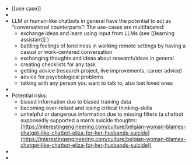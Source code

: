 - [[use case]]
-
- LLM or human-like chatbots in general have the potential to act as “conversational counterparts”: The use-cases are multifaceted:
	- exchange ideas and learn using input from LLMs (see [[learning assistant]] )
	- battling feelings of loneliness in working remote settings by having a casual or work-centered conversation
	- exchanging thoughts and ideas about research/ideas in general
	- creating checklists for any task
	- getting advice (research project, live improvements, career advice)
	- advice for psychological problems
	- talking with any person you want to talk to, also lost loved ones
-
- Potential risks:
	- biased information due to biased training data
	- becoming over-reliant and losing critical thinking-skills
	- unhelpful or dangerous information due to missing filters (a chatbot supposedly supported a man’s suicide thoughts: [https://interestingengineering.com/culture/belgian-woman-blames-chatgpt-like-chatbot-eliza-for-her-husbands-suicide](https://interestingengineering.com/culture/belgian-woman-blames-chatgpt-like-chatbot-eliza-for-her-husbands-suicide))
-
-